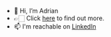 - 👋 Hi, I’m Adrian
- 👉🏻 Click [here](https://adrianstipanov.github.io/) to find out more.
- 📫 I'm reachable on [LinkedIn](www.linkedin.com/in/adrianstipanov)

<!---
adrianstipanov/adrianstipanov is a ✨ special ✨ repository because its `README.md` (this file) appears on your GitHub profile.
You can click the Preview link to take a look at your changes.
--->
